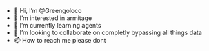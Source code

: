 - 👋 Hi, I’m @Greengoloco
- 👀 I’m interested in armitage
- 🌱 I’m currently learning agents
- 💞️ I’m looking to collaborate on completly bypassing all things data
- 📫 How to reach me please dont

<!---
Greengoloco/Greengoloco is a ✨ special ✨ repository because its `README.md` (this file) appears on your GitHub profile.
You can click the Preview link to take a look at your changes.
--->
